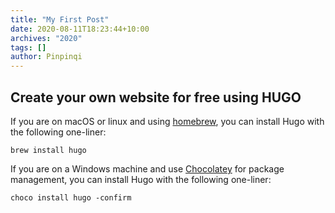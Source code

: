 ```yaml
---
title: "My First Post"
date: 2020-08-11T18:23:44+10:00
archives: "2020"
tags: []
author: Pinpinqi
---
```



## Create your own website for free using HUGO 

If you are on macOS or linux and using [homebrew](https://brew.sh/), you can install Hugo with the following one-liner:

```
brew install hugo

```

If you are on a Windows machine and use [Chocolatey](https://chocolatey.org/install) for package management, you can install Hugo with the following one-liner:

```
choco install hugo -confirm

```




